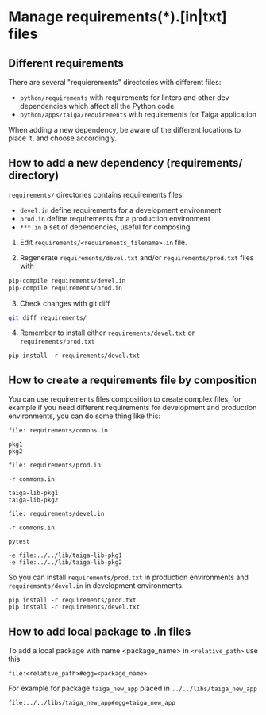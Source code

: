 # Manage requirements(*).[in|txt] files

## Different requirements

There are several "requierements" directories with different files:
- `python/requirements` with requirements for linters and other dev dependencies which affect all the Python code
- `python/apps/taiga/requirements` with requirements for Taiga application

When adding a new dependency, be aware of the different locations to place it, and choose accordingly.

## How to add a new dependency (requirements/ directory)

`requirements/` directories contains requirements files:

 - `devel.in` define requirements for a development environment
 - `prod.in` define requirements for a production environment
 - `***.in` a set of dependencies, useful for composing.

1. Edit `requirements/<requirements_filename>.in` file.

2. Regenerate `requirements/devel.txt` and/or `requirements/prod.txt` files with
```bash
pip-compile requirements/devel.in
pip-compile requirements/prod.in
```

3. Check changes with git diff
```bash
git diff requirements/
```

4. Remember to install either `requirements/devel.txt` or `requirements/prod.txt`
```
pip install -r requirements/devel.txt
```

## How to create a requirements file by composition

You can use requirements files composition to create complex files, for example if you need different requirements for development and production environments, you can do some thing like this:

```
file: requirements/comons.in

pkg1
pkg2
```

```
file: requirements/prod.in

-r commons.in

taiga-lib-pkg1
taiga-lib-pkg2
```

```
file: requirements/devel.in

-r commons.in

pytest

-e file:../../lib/taiga-lib-pkg1
-e file:../../lib/taiga-lib-pkg2
```

So you can install `requirements/prod.txt` in production environments and `requiremsnts/devel.in` in development environments.

```
pip install -r requirements/prod.txt
pip install -r requirements/devel.txt
```

## How to add local package to .in files

To add a local package with name <package_name> in `<relative_path>` use this
```
file:<relative_path>#egg=<package_name>
```

For example for package `taiga_new_app` placed in `../../libs/taiga_new_app`

```
file:../../libs/taiga_new_app#egg=taiga_new_app
```
